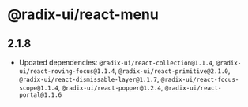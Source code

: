 # @radix-ui/react-menu

## 2.1.8

- Updated dependencies: `@radix-ui/react-collection@1.1.4`, `@radix-ui/react-roving-focus@1.1.4`, `@radix-ui/react-primitive@2.1.0`, `@radix-ui/react-dismissable-layer@1.1.7`, `@radix-ui/react-focus-scope@1.1.4`, `@radix-ui/react-popper@1.2.4`, `@radix-ui/react-portal@1.1.6`
